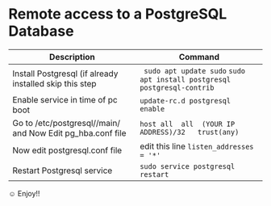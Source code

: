 # Remote access to  a PostgreSQL Database

| Description | Command |
|-------------|---------|
| Install Postgresql (if already installed skip this step | `` sudo apt update sudo`` ``sudo apt install postgresql postgresql-contrib`` |
| Enable service in time of pc boot | ``update-rc.d postgresql enable`` |
| Go to /etc/postgresql/<version>/main/ and Now Edit pg_hba.conf file | `` host all  all  (YOUR IP ADDRESS)/32   trust(any) `` |
| Now edit postgresql.conf file | edit this line `` listen_addresses = '*' `` | 
| Restart Postgresql service | `` sudo service postgresql restart `` |
  
:relaxed: Enjoy!!
